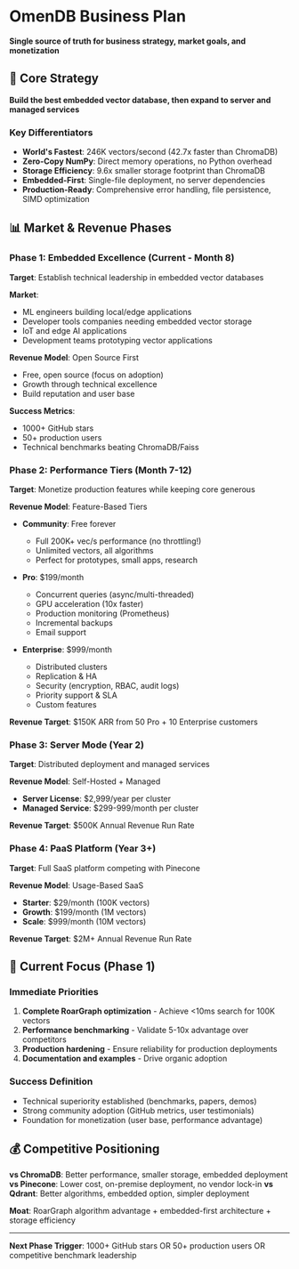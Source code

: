 # OmenDB Business Plan

**Single source of truth for business strategy, market goals, and monetization**

## 🎯 **Core Strategy**

**Build the best embedded vector database, then expand to server and managed services**

### Key Differentiators
- **World's Fastest**: 246K vectors/second (42.7x faster than ChromaDB)
- **Zero-Copy NumPy**: Direct memory operations, no Python overhead
- **Storage Efficiency**: 9.6x smaller storage footprint than ChromaDB
- **Embedded-First**: Single-file deployment, no server dependencies
- **Production-Ready**: Comprehensive error handling, file persistence, SIMD optimization

## 📊 **Market & Revenue Phases**

### **Phase 1: Embedded Excellence (Current - Month 8)**
**Target**: Establish technical leadership in embedded vector databases

**Market**: 
- ML engineers building local/edge applications
- Developer tools companies needing embedded vector storage  
- IoT and edge AI applications
- Development teams prototyping vector applications

**Revenue Model**: Open Source First
- Free, open source (focus on adoption)
- Growth through technical excellence
- Build reputation and user base

**Success Metrics**:
- 1000+ GitHub stars
- 50+ production users
- Technical benchmarks beating ChromaDB/Faiss

### **Phase 2: Performance Tiers (Month 7-12)**
**Target**: Monetize production features while keeping core generous

**Revenue Model**: Feature-Based Tiers
- **Community**: Free forever
  - Full 200K+ vec/s performance (no throttling!)
  - Unlimited vectors, all algorithms
  - Perfect for prototypes, small apps, research
  
- **Pro**: $199/month
  - Concurrent queries (async/multi-threaded)
  - GPU acceleration (10x faster)
  - Production monitoring (Prometheus)
  - Incremental backups
  - Email support
  
- **Enterprise**: $999/month  
  - Distributed clusters
  - Replication & HA
  - Security (encryption, RBAC, audit logs)
  - Priority support & SLA
  - Custom features

**Revenue Target**: $150K ARR from 50 Pro + 10 Enterprise customers

### **Phase 3: Server Mode (Year 2)**
**Target**: Distributed deployment and managed services

**Revenue Model**: Self-Hosted + Managed
- **Server License**: $2,999/year per cluster
- **Managed Service**: $299-999/month per cluster

**Revenue Target**: $500K Annual Revenue Run Rate

### **Phase 4: PaaS Platform (Year 3+)**
**Target**: Full SaaS platform competing with Pinecone

**Revenue Model**: Usage-Based SaaS
- **Starter**: $29/month (100K vectors)
- **Growth**: $199/month (1M vectors)
- **Scale**: $999/month (10M vectors)

**Revenue Target**: $2M+ Annual Revenue Run Rate

## 🚀 **Current Focus (Phase 1)**

### Immediate Priorities
1. **Complete RoarGraph optimization** - Achieve <10ms search for 100K vectors
2. **Performance benchmarking** - Validate 5-10x advantage over competitors  
3. **Production hardening** - Ensure reliability for production deployments
4. **Documentation and examples** - Drive organic adoption

### Success Definition
- Technical superiority established (benchmarks, papers, demos)
- Strong community adoption (GitHub metrics, user testimonials)
- Foundation for monetization (user base, performance advantage)

## 💰 **Competitive Positioning**

**vs ChromaDB**: Better performance, smaller storage, embedded deployment
**vs Pinecone**: Lower cost, on-premise deployment, no vendor lock-in
**vs Qdrant**: Better algorithms, embedded option, simpler deployment

**Moat**: RoarGraph algorithm advantage + embedded-first architecture + storage efficiency

---

**Next Phase Trigger**: 1000+ GitHub stars OR 50+ production users OR competitive benchmark leadership
